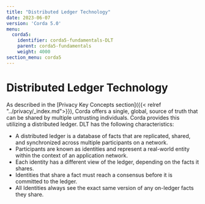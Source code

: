 ```yaml
---
title: "Distributed Ledger Technology"
date: 2023-06-07
version: 'Corda 5.0'
menu:
  corda5:
    identifier: corda5-fundamentals-DLT
    parent: corda5-fundamentals
    weight: 4000
section_menu: corda5
---
```


# Distributed Ledger Technology

As described in the [Privacy Key Concepts section]({{< relref "../privacy/_index.md">}}), Corda offers a single, global, source of truth that can be shared by multiple untrusting individuals. 
Corda provides this utilizing a distributed ledger.
DLT has the following characteristics:
* A distributed ledger is a database of facts that are replicated, shared, and synchronized across multiple participants on a network.
* Participants are known as identities and represent a real-world entity within the context of an application network.
* Each identity has a different view of the ledger, depending on the facts it shares.
* Identities that share a fact must reach a consensus before it is committed to the ledger.
* All Identities always see the exact same version of any on-ledger facts they share.